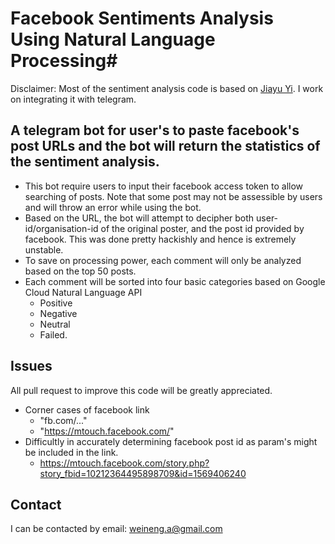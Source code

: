 # Facebook Sentiments Analysis Using Natural Language Processing#

Disclaimer: Most of the sentiment analysis code is based on [Jiayu Yi](https://medium.com/google-cloud/sentiment-analysis-of-comments-on-lhls-facebook-page-9db8b3a60eb3). I work on integrating it with telegram.

## A telegram bot for user's to paste facebook's post URLs and the bot will return the statistics of the sentiment analysis.

- This bot require users to input their facebook access token to allow searching of posts. Note that some post may not be assessible by users and will throw an error while using the bot.
- Based on the URL, the bot will attempt to decipher both user-id/organisation-id of the original poster, and the post id provided by facebook. This was done pretty hackishly and hence is extremely unstable.
- To save on processing power, each comment will only be analyzed based on the top 50 posts. 
- Each comment will be sorted into four basic categories based on Google Cloud Natural Language API
  - Positive
  - Negative
  - Neutral
  - Failed.



## Issues 

All pull request to improve this code will be greatly appreciated.

- Corner cases of facebook link
  - "fb.com/..."
  - "https://mtouch.facebook.com/"
- Difficultly in accurately determining facebook post id as param's might be included in the link.
  - https://mtouch.facebook.com/story.php?story_fbid=10212364495898709&id=1569406240



## Contact

I can be contacted by email: weineng.a@gmail.com

